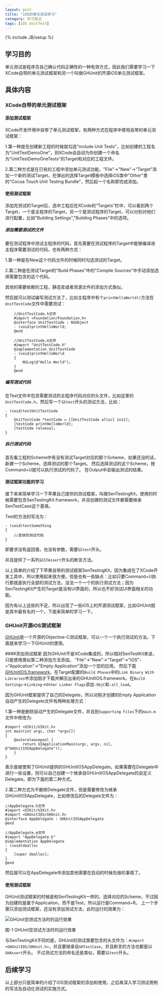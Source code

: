 ```yaml
---
layout: post
title: "iOS的单元测试学习"
category: 学习笔记
tags: [iOS UnitTest]
---
```

{% include JB/setup %}

## 学习目的
单元测试是程序员自己确认代码正确性的一种有效方式，因此我们需要学习一下XCode自带的单元测试框架和另一个叫做GHUnit的开源iOS单元测试框架。

## 具体内容

### XCode自带的单元测试框架
#### 添加测试框架
XCode开发环境中自带了单元测试框架，有两种方式在程序中使用自带的单元测试框架：

1.第一种是在创建新工程的时候就勾选"include Unit Tests"，比如创建的工程名为"UnitTestDemoOne"，则XCode会自动为你创建一个命名为"UnitTestDemoOneTests"的Target和对应的工程文件。

2.第二种方式是在已有的工程中添加单元测试功能，"File"->"New"->"Target"添加一个新的测试Target，在弹出的选择Target模板中选择iOS类中"Other"里的"Cocoa Touch Unit Testing Bundle"，然后起一个名称即完成添加。

#### 使用测试框架
添加完测试的Target后，选中工程后在XCode的“Targets”栏中，可以看到两个Target，一个是主程序的Target，另一个是测试程序的Target，可以分别对他们进行配置，比如"Building Settings","Building Phases"中的选项。

##### 添加需要测试的文件
要在测试程序中测试主程序的代码，首先需要在测试程序的Target中能够编译进主程序需要测试的代码，也有两种方式：

1.第一种是在New这个代码文件的时候同时勾选测试的Target。

2.第二种是在测试Target的"Build Phases"中的"Compile Sources"中手动添加选择需要包含的这个代码。

其他的需要依赖的工程，静态库或者资源文件的添加方式类似。

然后就可以测试编写测试方法了，比如主程序中有个`printHelloWorld()`方法在`UnitTestCode`文件中需要测试：

		//UnitTestCode.h文件
		#import <Foundation/Foundation.h>
		@interface UnitTestCode : NSObject
		- (void)printHelloWorld;
		@end
	
		//UnitTestCode.m文件
		#import "UnitTestCode.h"
		@implementation UnitTestCode
		- (void)printHelloWorld
		{
			NSLog(@"Hello World");
		}
		@end

##### 编写测试代码 
在Test文件中包含需要测试的主程序代码对应的头文件，比如这里的`UnitTestCode.h`，然后写一个以`test`开头的测试方法，比如：

	- (void)testUnitTestCode
	{
		UnitTestCode *testCode = [[UnitTestCode alloc] init];
		[testCode printHelloWorld];
		[testCode release];
	}

##### 执行测试代码
首先看工程的Scheme中有没有测试Target对应的那个Scheme，如果还没的话，新建一个Scheme，选择测试的那个Target。
然后选择测试的这个Scheme，按Command+U就可以执行测试的代码了。
在Output中会输出测试的结果。

#### 测试框架功能的学习
接下来来简单学习一下苹果自己提供的测试框架，叫做SenTestingKit，使用的时候需要包含SenTestingKit.framework，并且创建的测试文件都需要继承SenTestCase这个基类。

Test的方法的写法为：

	- (void)testSomething
	{
		//具体的测试代码
	}	
即要求没有返回值，也没有参数，需要以`test`开头。

并且提供了一系列以`STAssert`开头的断言方法。

以上简单的介绍了下苹果自带的测试框架SenTestingKit，因为集成在了XCode开发工具中，所以使用起来很方便。但是也有一些缺点：比如只要Command+U执行那就是执行全部的测试方法，没法一个一个的执行测试方法；因为SenTestingKit产生的Target是没有UI界面的，所以也不好测试UI界面相关的功能。

因为有以上这些的不足，所以出现了一些iOS上的开源测试框架，比如GHUnit就是其中最有名的一个，下面来简单的学习一下。


### GHUnit开源iOS测试框架 	
	
[GHUnit](https://github.com/gabriel/gh-unit)是一个开源的Objective-C测试框架，可以一个一个执行测试的方法。下面就来学习一下GHUnit的使用。

####添加测试框架
因为GHUnit不是XCode集成的，所以相对SenTestKit来说，只能使用类似第二种添加方法添加。
"File"->"New"->"Target"->"iOS"->"Application"->"Empty Application"添加一个空的应用。
然后下载[GHUnitIOS.framework](https://github.com/gabriel/gh-unit/downloads)，在Target配置的`Build Phases`中的`Link Binary With Libraries`中添加刚才下载并解压出来的GHUnitIOS.framework。在`Build Settings`->`Linking`->`Other Linker Flags`添加`-ObjC`和`-all_load`。

因为GHUnit框架提供了自己的Delegete，所以对刚才创建的Empty Application自动产生的Delegete文件有两种处理方式：

1.第一种是删除自动产生的Delegate文件，并且到`Supporting Files`下的`main.m`文件中修改为:

	#import <UIKit/UIKit.h>
	int main(int argc, char *argv[])
	{
		@autoreleasepool {
    		return UIApplicationMain(argc, argv, nil, 			@"GHUnitIOSAppDelegate"));
    	}
    }

表示直接使用了GHUnit提供的GHUnitIOSAppDelegate。如果需要在Delegate中进行一些设置，则可以自己创建一个继承自GHUnitIOSAppDelegate的自定义Delegate。即为下面的第二种方式。

2.第二种方式为不删除Delegate文件，但是需要修改为继承GHUnitIOSAppDelegate，比如修改后的Delegate文件为：

	//AppDelegate.h文件
	#import <UIKit/UIKit.h>
	#import <GHUnitIOS/GHUnit.h>
	@interface AppDelegate : GHUnitIOSAppDelegate
	@end

	//AppDelegate.m文件
	#import "AppDelegate.h"
	@implementation AppDelegate
	- (void)dealloc
	{
    	[super dealloc];
	}
	@end

然后就可以在AppDelegate中添加其他需要在启动的时候先做的事情了。

#### 使用测试框架
GHUnit测试框架的时候是和SenTestingKit一样的，选择对应的Scheme，不过因为创建的是属于Applicaiton，而不是Test，所以运行是Command+R。
上一个步骤只添加测试框架，还没有添加测试方法，此时运行的效果为：

![GHUnit空测试方法时的运行效果](http://gabriel.github.com/gh-unit/docs/appledoc_include/images/12_running.png)

图-1 GHUnit空测试方法时的运行效果

与SenTestingKit不同的是，GHUnit的测试类要包含的头文件为：`#import <GHUnitIOS/GHUnit.h>`，并且要继承自`GHTestCase`，并且断言的方法也都是以`GHAssert`开头。
不过测试方法的命名还是类似，需要以`test`开头。


## 后续学习
以上部分只是简单的介绍了iOS测试框架的添加和使用，之后再深入学习测试用例的写法及自动化测试的实施方式。